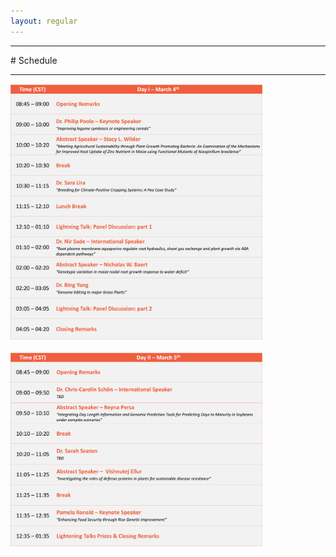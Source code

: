 ```yaml
---
layout: regular
---
```


<hr style="clear: both;" />
# Schedule
<hr style="clear: both;" />
<img src="/img/2021ScheduleD1.png" style="max-width:80%"/> <br/><br/>
<img src="/img/2021ScheduleD2.png" style="max-width:80%"/>
